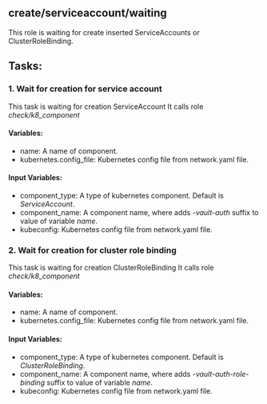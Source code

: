 [//]: # (##############################################################################################)
[//]: # (Copyright Accenture. All Rights Reserved.)
[//]: # (SPDX-License-Identifier: Apache-2.0)
[//]: # (##############################################################################################)

## create/serviceaccount/waiting
This role is waiting for create inserted ServiceAccounts or ClusterRoleBinding.

## Tasks:
### 1. Wait for creation for service account
This task is waiting for creation ServiceAccount
It calls role *check/k8_component*

#### Variables:
 - name: A name of component.
 - kubernetes.config_file: Kubernetes config file from network.yaml file.
 
#### Input Variables:
 - component_type: A type of kubernetes component. Default is *ServiceAccount*.
 - component_name: A component name, where adds *-vault-auth* suffix to value of variable *name*.
 - kubeconfig: Kubernetes config file from network.yaml file.

### 2. Wait for creation for cluster role binding
This task is waiting for creation ClusterRoleBinding
It calls role *check/k8_component*

#### Variables:
 - name: A name of component.
 - kubernetes.config_file: Kubernetes config file from network.yaml file.
 
#### Input Variables:
 - component_type: A type of kubernetes component. Default is *ClusterRoleBinding*.
 - component_name: A component name, where adds *-vault-auth-role-binding* suffix to value of variable *name*.
 - kubeconfig: Kubernetes config file from network.yaml file.
